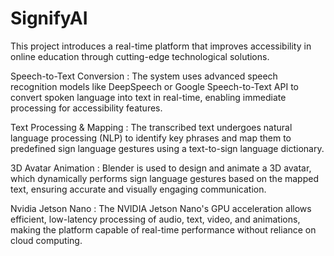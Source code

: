 # SignifyAI

This project introduces a real-time  platform that improves accessibility in online education through cutting-edge technological solutions.

Speech-to-Text Conversion : The system uses advanced speech recognition models like DeepSpeech or Google Speech-to-Text API to convert spoken language into text in real-time, enabling immediate processing for accessibility features.

Text Processing & Mapping : The transcribed text undergoes natural language processing (NLP) to identify key phrases and map them to predefined sign language gestures using a text-to-sign language dictionary.

3D Avatar Animation : Blender is used to design and animate a 3D avatar, which dynamically performs sign language gestures based on the mapped text, ensuring accurate and visually engaging communication.

Nvidia Jetson Nano : The NVIDIA Jetson Nano's GPU acceleration allows efficient, low-latency processing of audio, text, video, and animations, making the platform capable of real-time performance without reliance on cloud computing.

